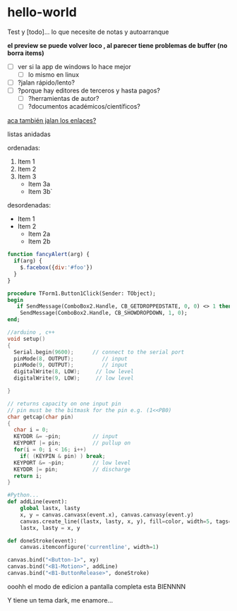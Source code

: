 # hello-world
Test y [todo]... lo que necesite de notas y autoarranque

**el preview se puede volver loco , al parecer tiene problemas de buffer (no borra items)**

- [ ] ver si la app de windows lo hace mejor
  - [ ] lo mismo en linux

- [ ] ?jalan rápido/lento?
- [ ] ?porque hay editores de terceros y hasta pagos?
    - [ ] ?herramientas de autor?
    - [ ] ?documentos académicos/científicos?

[aca también jalan los enlaces?](https://guides.github.com/activities/hello-world/)

listas anidadas

ordenadas:

1. Item 1
2. Item 2
3. Item 3
   * Item 3a
   * Item 3b`


desordenadas:

* Item 1
* Item 2
  * Item 2a
  * Item 2b

```javascript
function fancyAlert(arg) {
  if(arg) {
    $.facebox({div:'#foo'})
  }
}
```

```pascal
procedure TForm1.Button1Click(Sender: TObject);
begin
   if SendMessage(ComboBox2.Handle, CB_GETDROPPEDSTATE, 0, 0) <> 1 then
    SendMessage(ComboBox2.Handle, CB_SHOWDROPDOWN, 1, 0);
end;
```

```c++
//arduino , c++
void setup()
{
  Serial.begin(9600);      // connect to the serial port
  pinMode(8, OUTPUT);         // input
  pinMode(9, OUTPUT);         // input
  digitalWrite(8, LOW);     // low level
  digitalWrite(9, LOW);     // low level

}

// returns capacity on one input pin
// pin must be the bitmask for the pin e.g. (1<<PB0)
char getcap(char pin)
{
  char i = 0;
  KEYDDR &= ~pin;          // input
  KEYPORT |= pin;          // pullup on
  for(i = 0; i < 16; i++)
    if( (KEYPIN & pin) ) break;
  KEYPORT &= ~pin;         // low level
  KEYDDR |= pin;           // discharge
  return i;
}
```

```python
#Python...
def addLine(event):
    global lastx, lasty
    x, y = canvas.canvasx(event.x), canvas.canvasy(event.y)
    canvas.create_line((lastx, lasty, x, y), fill=color, width=5, tags='currentline')
    lastx, lasty = x, y

def doneStroke(event):
    canvas.itemconfigure('currentline', width=1)

canvas.bind("<Button-1>", xy)
canvas.bind("<B1-Motion>", addLine)
canvas.bind("<B1-ButtonRelease>", doneStroke)
```



ooohh el modo de edicion a pantalla completa esta BIENNNN

Y tiene un tema dark, me enamore...
